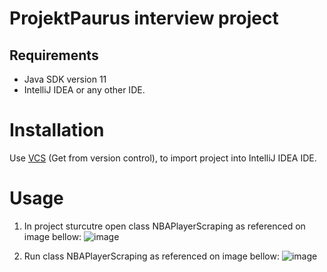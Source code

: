 # ProjektPaurus interview project

## Requirements
- Java SDK version 11
- IntelliJ IDEA or any other IDE.

# Installation

Use [VCS]("https://www.jetbrains.com/help/idea/set-up-a-git-repository.html#clone-repo") (Get from version control), to import project into  IntelliJ IDEA IDE.

# Usage
1. In project sturcutre open class NBAPlayerScraping as referenced on image bellow:
![image](https://user-images.githubusercontent.com/71169333/171960297-49b71ea2-9d60-40bd-99ea-d7e1d88bcc8d.png)

2. Run class NBAPlayerScraping as referenced on image bellow:
![image](https://user-images.githubusercontent.com/71169333/171960453-d7b312b0-41ac-4e68-ba55-6b34237673ed.png)
